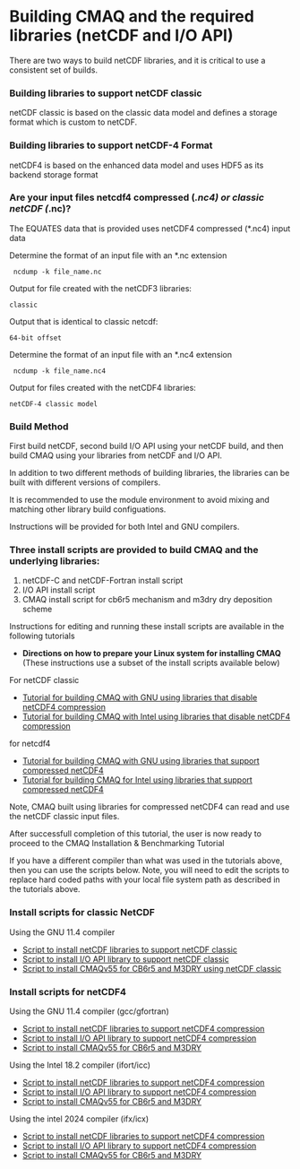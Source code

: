 # Building CMAQ and the required libraries (netCDF and I/O API)


There are two ways to build netCDF libraries, and it is critical to use a consistent set of builds.  

### Building libraries to support netCDF classic 

netCDF classic is based on the classic data model and defines a storage format which is custom to netCDF. 

### Building libraries to support netCDF-4 Format

netCDF4 is based on the enhanced data model and uses HDF5 as its backend storage format


### Are your input files netcdf4 compressed (*.nc4) or classic netCDF (*.nc)?

The EQUATES data that is provided uses netCDF4 compressed (*.nc4) input data

Determine the format of an input file with an *.nc extension

``` 
 ncdump -k file_name.nc
```

Output for file created with the netCDF3 libraries:

`classic`

Output that is identical to classic netcdf:

`64-bit offset`

Determine the format of an input file with an *.nc4 extension

```
 ncdump -k file_name.nc4
```

Output for files created with the netCDF4 libraries:

`netCDF-4 classic model`

### Build Method

First build netCDF, second build I/O API using your netCDF build, and then build CMAQ using your libraries from netCDF and I/O API.

In addition to two different methods of building libraries, the libraries can be built with different versions of compilers.

It is recommended to use the module environment to avoid mixing and matching other library build configuations.

Instructions will be provided for both Intel and GNU compilers.

### Three install scripts are provided to build CMAQ and the underlying libraries:

1. netCDF-C and netCDF-Fortran install script
2. I/O API install script
3. CMAQ install script for cb6r5 mechanism and m3dry dry deposition scheme


Instructions for editing and running these install scripts are available in the following tutorials

- **Directions on how to prepare your Linux system for installing CMAQ** (These instructions use a subset of the install scripts available below)

For netCDF classic
  - [Tutorial for building CMAQ with GNU using libraries that disable netCDF4 compression](CMAQ_UG_tutorial_build_library_gcc.md)
  - [Tutorial for building CMAQ with Intel using libraries that disable netCDF4 compression](CMAQ_UG_tutorial_build_library_intel.md)

for netcdf4
  - [Tutorial for building CMAQ with GNU using libraries that support compressed netCDF4](CMAQ_UG_tutorial_build_library_gcc_support_nc4.md)
  - [Tutorial for building CMAQ for Intel using libraries that support compressed netCDF4](CMAQ_UG_tutorial_build_library_intel_support_nc4.md)

Note, CMAQ built using libraries for compressed netCDF4 can read and use the netCDF classic input files.

After successfull completion of this tutorial, the user is now ready to proceed to the CMAQ Installation & Benchmarking Tutorial

If you have a different compiler than what was used in the tutorials above, then you can use the scripts below.
Note, you will need to edit the scripts to replace hard coded paths with your local file system path as described in the tutorials above.

### Install scripts for classic NetCDF

Using the GNU 11.4 compiler

  - [Script to install netCDF libraries to support netCDF classic](./scripts/gcc_11.4_install_netcdf_classic.csh)
  - [Script to install I/O API library to support netCDF classic](./scripts/gcc_11.4_install_ioapi_classic.csh)
  - [Script to install CMAQv55 for CB6r5 and M3DRY using netCDF classic](./scripts/gcc_11.4_install_cmaq55_cb6r5_m3dry_classic.csh)

### Install scripts for netCDF4 

Using the GNU 11.4 compiler (gcc/gfortran)

  - [Script to install netCDF libraries to support netCDF4 compression](./scripts/cmaq_libraries/gcc_11.4_install_netcdf_for_nc4_compression.csh)
  - [Script to install I/O API library to support netCDF4 compression](./scripts/cmaq_libraries/gcc_11.4_install_ioapi_for_nc4_compression.csh)
  - [Script to install CMAQv55 for CB6r5 and M3DRY](./scripts/cmaq_libraries/gcc_11.4_install_cmaq55_cb6r5_m3dry_for_nc4_compression.csh)

Using the Intel 18.2 compiler (ifort/icc)

  - [Script to install netCDF libraries to support netCDF4 compression](./scripts/intel_18.2_install_netcdf_for_nc4_compression.csh)
  - [Script to install I/O API library to support netCDF4 compression](./scripts/intel_18.2_install_ioapi_for_nc4_compression.csh)
  - [Script to install CMAQv55 for CB6r5 and M3DRY](./scripts/intel_18.2_install_cmaq55_cb6r5_m3dry_for_nc4_compression.csh)

Using the intel 2024 compiler (ifx/icx)

  - [Script to install netCDF libraries to support netCDF4 compression](./scripts/intel_2024_install_netcdf_for_nc4_compression.csh)
  - [Script to install I/O API library to support netCDF4 compression](./scripts/intel_2024_install_ioapi_for_nc4_compression.csh)
  - [Script to install CMAQv55 for CB6r5 and M3DRY](./scripts/intel_2024_install_cmaq55_cb6r5_m3dry_for_nc4_compression.csh)

